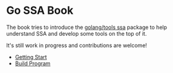 # Go SSA Book

The book tries to introduce the [golang/tools ssa](https://github.com/golang/tools/blame/v0.24.0/go/ssa) package
to help understand SSA and develop some tools on the top of it.

It's still work in progress and contributions are welcome!

- [Getting Start](getting-start.md)
- [Build Program](build-program.md)